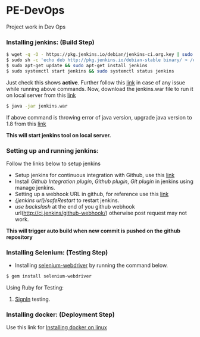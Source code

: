# PE-DevOps
Project work in Dev Ops

### Installing jenkins: (Build Step)
```sh
$ wget -q -O - https://pkg.jenkins.io/debian/jenkins-ci.org.key | sudo apt-key add -
$ sudo sh -c 'echo deb http://pkg.jenkins.io/debian-stable binary/ > /etc/apt/sources.list.d/jenkins.list'
$ sudo apt-get update && sudo apt-get install jenkins
$ sudo systemctl start jenkins && sudo systemctl status jenkins
```
Just check this shows **active**. Further follow this [link](https://www.digitalocean.com/community/tutorials/how-to-install-jenkins-on-ubuntu-16-04) in case of any issue while running above commands. Now, download the jenkins.war file to run it on local server from this [link](https://updates.jenkins-ci.org/download/war/)

```sh
$ java -jar jenkins.war
```
If above command is throwing error of java version, upgrade java version to 1.8 from this [link](https://www3.ntu.edu.sg/home/ehchua/programming/howto/JDK_Howto.html)

**This will start jenkins tool on local server.**

### Setting up and running jenkins:
Follow the links below to setup jenkins
* Setup jenkins for continuous integration with Github, use this [link](https://www.youtube.com/watch?v=bGqS0f4Utn4&t=420s)
* Install *Github Integration plugin*, *Github plugin*, *Git plugin* in jenkins using manage jenkins.
* Setting up a webhook URL in github, for reference use this [link](https://medium.com/@marc_best/trigger-a-jenkins-build-from-a-github-push-b922468ef1ae)
* *{jenkins url}/safeRestart* to restart jenkins.
* *use backslash* at the end of you github webhook url(http://ci.jenkins/github-webhook/) otherwise post request may not work.

**This will trigger auto build when new commit is pushed on the github repository**

### Installing Selenium: (Testing Step)
* Installing [selenium-webdriver](http://www.seleniumhq.org/docs/03_webdriver.jsp#chapter03-reference) by running the command below.
```sh
$ gem install selenium-webdriver
```
Using Ruby for Testing:
1. [SignIn](https://github.com/shreyakupadhyay/PE-DevOps/blob/master/seleniumTests/signinTest.rb) testing.

### Installing docker: (Deployment Step)
Use this link for [Installing docker on linux](https://runnable.com/docker/install-docker-on-linux)
